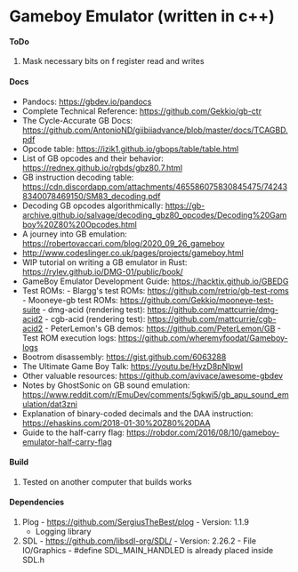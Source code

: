 # Gameboy Emulator (written in c++)

#### ToDo
1. Mask necessary bits on f register read and writes

#### Docs
- Pandocs: https://gbdev.io/pandocs
- Complete Technical Reference: https://github.com/Gekkio/gb-ctr
- The Cycle-Accurate GB Docs: https://github.com/AntonioND/giibiiadvance/blob/master/docs/TCAGBD.pdf
- Opcode table: https://izik1.github.io/gbops/table/table.html
- List of GB opcodes and their behavior: https://rednex.github.io/rgbds/gbz80.7.html
- GB instruction decoding table: https://cdn.discordapp.com/attachments/465586075830845475/742438340078469150/SM83_decoding.pdf
- Decoding GB opcodes algorithmically: https://gb-archive.github.io/salvage/decoding_gbz80_opcodes/Decoding%20Gamboy%20Z80%20Opcodes.html
- A journey into GB emulation: https://robertovaccari.com/blog/2020_09_26_gameboy
- http://www.codeslinger.co.uk/pages/projects/gameboy.html
- WIP tutorial on writing a GB emulator in Rust: https://rylev.github.io/DMG-01/public/book/
- GameBoy Emulator Development Guide: https://hacktix.github.io/GBEDG
- Test ROMs:
        - Blargg's test ROMs: https://github.com/retrio/gb-test-roms
        - Mooneye-gb test ROMs: https://github.com/Gekkio/mooneye-test-suite
        - dmg-acid (rendering test): https://github.com/mattcurrie/dmg-acid2
        - cgb-acid (rendering test): https://github.com/mattcurrie/cgb-acid2
        - PeterLemon's GB demos: https://github.com/PeterLemon/GB
        - Test ROM execution logs: https://github.com/wheremyfoodat/Gameboy-logs
- Bootrom disassembly: https://gist.github.com/6063288
- The Ultimate Game Boy Talk: https://youtu.be/HyzD8pNlpwI
- Other valuable resources: https://github.com/avivace/awesome-gbdev
- Notes by GhostSonic on GB sound emulation: https://www.reddit.com/r/EmuDev/comments/5gkwi5/gb_apu_sound_emulation/dat3zni
- Explanation of binary-coded decimals and the DAA instruction: https://ehaskins.com/2018-01-30%20Z80%20DAA
- Guide to the half-carry flag: https://robdor.com/2016/08/10/gameboy-emulator-half-carry-flag

#### Build
1. Tested on another computer that builds works

#### Dependencies
1. Plog - https://github.com/SergiusTheBest/plog
        - Version: 1.1.9
	- Logging library
2. SDL - https://github.com/libsdl-org/SDL/
        - Version: 2.26.2
        - File IO/Graphics
        - #define SDL_MAIN_HANDLED is already placed inside SDL.h